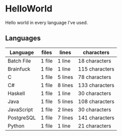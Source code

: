 # HelloWorld
Hello world in every language I've used.

## Languages
Language | files | lines | characters
--- | --- | --- | ---
Batch File | 1 file | 1 line | 18 characters
Brainfuck | 1 file | 1 line | 115 characters
C | 1 file | 5 lines | 78 characters
C# | 1 file | 8 lines | 133 characters
Haskell | 1 file | 1 line | 30 characters
Java | 1 file | 5 lines | 108 characters
JavaScript | 1 file | 2 lines | 30 characters
PostgreSQL | 1 file | 7 lines | 141 characters
Python | 1 file | 1 line | 21 characters